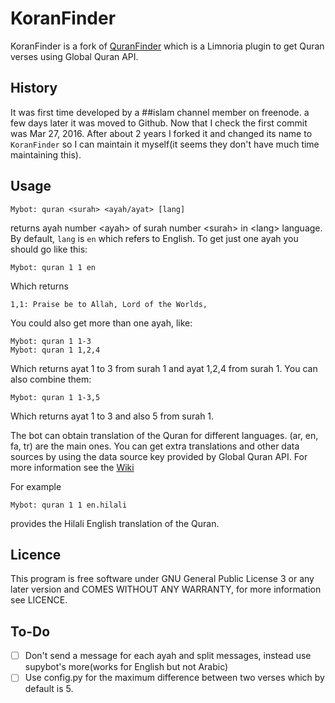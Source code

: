 KoranFinder
============

KoranFinder is a fork of
[QuranFinder](https://github.com/SafaAlfulaij/QuranFinder) which is a Limnoria
plugin to get Quran verses using Global Quran API.

## History
It was first time developed by a ##islam channel member on freenode. a few days
later it was
moved to Github. Now that I check the first commit was Mar 27, 2016. After about 2 years I forked it and changed its name to `KoranFinder` so
I can maintain it myself(it seems they don't have much time maintaining this).

## Usage

```
Mybot: quran <surah> <ayah/ayat> [lang]
```
returns ayah number \<ayah\> of surah number \<surah\> in \<lang\> language.
By default, `lang` is `en` which refers to English.
To get just one ayah you should go like this:

```
Mybot: quran 1 1 en
```
Which returns 
```
1,1: Praise be to Allah, Lord of the Worlds,
```
You could also get more than one ayah, like:
```
Mybot: quran 1 1-3
Mybot: quran 1 1,2,4
```
Which returns ayat 1 to 3 from surah 1 and ayat 1,2,4 from surah 1.
You can also combine them:
```
Mybot: quran 1 1-3,5
```
Which returns ayat 1 to 3 and also 5 from surah 1.

The bot can obtain translation of the Quran for different languages. (ar, en, fa, tr) are the main ones. You can get extra translations and other data sources by using the data source key provided by Global Quran API. For more information see the [Wiki](https://github.com/SafaAlfulaij/QuranFinder/wiki)

For example
```
Mybot: quran 1 1 en.hilali
```
provides the Hilali English translation of the Quran.

## Licence
This program is free software under GNU General Public License 3 or any later version and COMES WITHOUT ANY WARRANTY, for more information see LICENCE.

## To-Do
- [ ] Don't send a message for each ayah and split messages, instead use supybot's more(works for English but not Arabic)
- [ ] Use config.py for the maximum difference between two verses which by default is 5.
